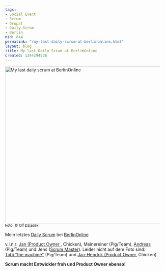```yaml
---
tags:
- Social Event
- Scrum
- Drupal
- Daily Scrum
- Berlin
nid: 844
permalink: "/my-last-daily-scrum-at-berlinonline.html"
layout: blog
title: My last Daily Scrum at BerlinOnline
created: 1244294526
---
```

<img src="/sites/netzaffe.de/files/images/DSC00091.JPG" alt="My last daily scrum at BerlinOnline" width="510px" />
<small>Foto: &copy; Olf Dziadek</small><br />
<p>Mein letztes <a href="http://de.wikipedia.org/wiki/Scrum#Daily_Scrum">Daily Scrum</a> bei <a href="http://berlinonline.de">BerlinOnline</a></p><!--break-->
<p>v.l.n.r: <a href="https://www.xing.com/profile/Jan_Albers5">Jan (Product Owner </a>, Chicken), Meinereiner (Pig/Team), <a href="http://twitter.com/andymob">Andreas</a> (Pig/Team) und Jens
(<a href="http://de.wikipedia.org/wiki/Scrum#Scrum_Master">Scrum Master</a>). Leider nicht auf dem Foto sind:<br /> <a href="http://www.neuronaut.de/">Tobi "the machine"</a> (Pig/Team) und <a href="https://www.xing.com/profile/JanHendrik_Senf">Jan-Hendrik (Product  Owner</a>, Chicken).</p>
<p><b>Scrum macht Entwickler froh und Product Owner ebenso!</b></p>

